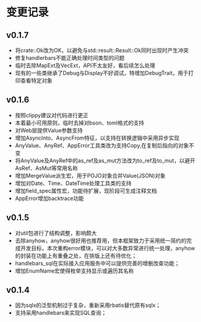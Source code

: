 # 变更记录

## v0.1.7
* 将crate::Ok改为OK，以避免与std::result::Result::Ok同时出现时产生冲突
* 修复handlerbars不能正确处理时间类型的问题
* 临时去除MapExt及VecExt，API不太友好，看后续怎么处理
* 现有的一些类继承了Debug与Display不好调试，特增加DebugTrait，用于打印查看特定对象

## v0.1.6
* 按照clippy建议对代码进行更正
* 本着最小可用原则，临时去掉对bson、toml格式的支持
* 对Web层提供Value参数支持
* 增加AsyncInto、AsyncFrom特征，以支持在转换逻辑中采用异步实现
* AnyValue、AnyRef、AppError工具类改为支持Copy,在复制后指向的对象不变
* 将AnyValue及AnyRef中的as_ref及as_mut方法改为to_ref及to_mut，以避开AsRef、AsMut等常用名称
* 增加MergeValue派生宏，用于POJO对象合并Value(JSON)对象
* 增加对Date、Time、DateTime处理工具类的支持
* 增加field_spec属性宏，功能待扩展，现阶段可生成注释文档
* AppError增加backtrace功能

## v0.1.5
* 对util包进行了结构调整，影响颇大
* 去除anyhow，anyhow很好用也推荐用，但本框架致力于采用统一简约的完成开发目标，本次重构error模块，可以对大多数异常进行统一处理，anyhow的封装在功能上有重叠之处，在排版上还有待优化；
* handlebars_sql在实际接入应用服务中可以提供完善的增删改查功能；
* 增加EnumName宏使得枚举支持显示或遍历其名称

## v0.1.4

* 因为sqlx的泛型机制过于复杂，重新采用rbatis替代原有sqlx；
* 支持采用handlebars来实现SQL查询；